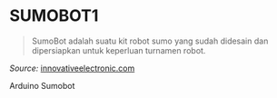 # SUMOBOT1
> SumoBot adalah suatu kit robot sumo yang sudah didesain dan dipersiapkan untuk keperluan turnamen robot.

*Source:* [innovativeelectronic.com](www.innovativeelectronics.com/index.php?pg=ie_pdet&idp=237)

Arduino Sumobot
